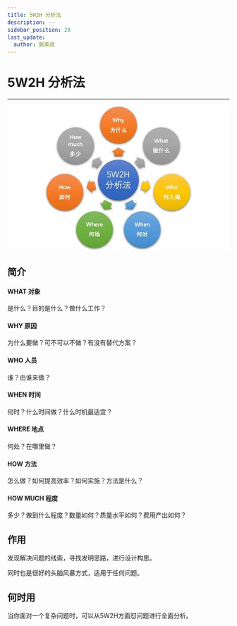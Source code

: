 ```yaml
---
title: 5W2H 分析法
description: --
sidebar_position: 20
last_update:
  author: 蒯美政
---
```


# 5W2H 分析法

------

![](./assets/5w2h.jpg)

## 简介

#### WHAT 对象

是什么？目的是什么？做什么工作？

#### WHY 原因

为什么要做？可不可以不做？有没有替代方案？

#### WHO 人员

谁？由谁来做？

#### WHEN 时间

何时？什么时间做？什么时机最适宜？

#### WHERE 地点

何处？在哪里做？

#### HOW 方法

怎么做？如何提高效率？如何实施？方法是什么？

#### HOW MUCH 程度

多少？做到什么程度？数量如何？质量水平如何？费用产出如何？

## 作用

发现解决问题的线索，寻找发明思路，进行设计构思。

同时也是很好的头脑风暴方式，适用于任何问题。

## 何时用

当你面对一个复杂问题时，可以从5W2H方面怼问题进行全面分析。

